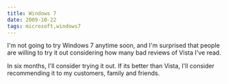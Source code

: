 ```yaml
---
title: Windows 7
date: 2009-10-22
tags: microsoft,windows7
---
```

I'm not going to try Windows 7 anytime soon, and I'm surprised that people are willing to try it out considering how many bad reviews of Vista I've read.

In six months, I'll consider trying it out. If its better than Vista, I'll consider recommending it to my customers, family and friends.

